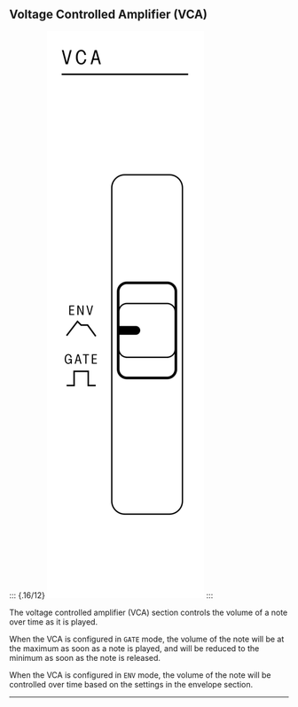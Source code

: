 ## Voltage Controlled Amplifier (VCA)

<article>

::: {.16/12}
![FIGURE 1.9](assets/sb01-vca-bw.svg)
:::

The voltage controlled amplifier (VCA) section controls the volume of a note over time as it is played.

When the VCA is configured in `GATE` mode, the volume of the note will be at the maximum as soon as a note is played, and will be reduced to the minimum as soon as the note is released.

When the VCA is configured in `ENV` mode, the volume of the note will be controlled over time based on the settings in the envelope section.

</article>

---
